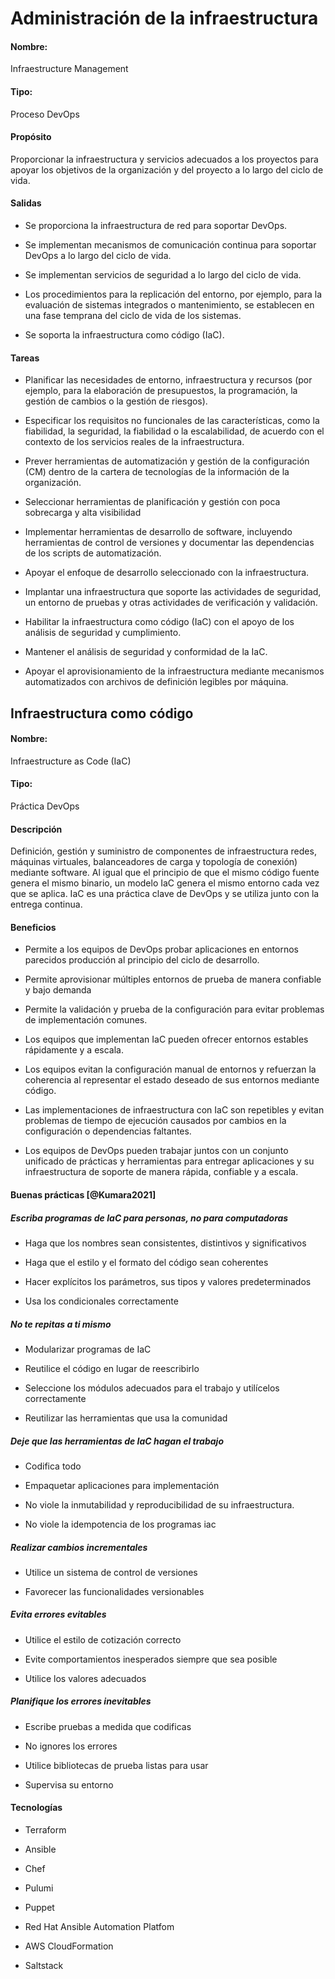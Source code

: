 Administración de la infraestructura
====================================

#### Nombre:

Infraestructure Management

#### Tipo:

Proceso DevOps

#### Propósito 

Proporcionar la infraestructura y servicios adecuados a los proyectos
para apoyar los objetivos de la organización y del proyecto a lo largo
del ciclo de vida.

#### Salidas

-   Se proporciona la infraestructura de red para soportar DevOps.

-   Se implementan mecanismos de comunicación continua para soportar
    DevOps a lo largo del ciclo de vida.

-   Se implementan servicios de seguridad a lo largo del ciclo de vida.

-   Los procedimientos para la replicación del entorno, por ejemplo,
    para la evaluación de sistemas integrados o mantenimiento, se
    establecen en una fase temprana del ciclo de vida de los sistemas.

-   Se soporta la infraestructura como código (IaC).

#### Tareas

-   Planificar las necesidades de entorno, infraestructura y recursos
    (por ejemplo, para la elaboración de presupuestos, la programación,
    la gestión de cambios o la gestión de riesgos).

-   Especificar los requisitos no funcionales de las características,
    como la fiabilidad, la seguridad, la fiabilidad o la escalabilidad,
    de acuerdo con el contexto de los servicios reales de la
    infraestructura.

-   Prever herramientas de automatización y gestión de la
    configuración (CM) dentro de la cartera de tecnologías de la
    información de la organización.

-   Seleccionar herramientas de planificación y gestión con poca
    sobrecarga y alta visibilidad

-   Implementar herramientas de desarrollo de software, incluyendo
    herramientas de control de versiones y documentar las dependencias
    de los scripts de automatización.

-   Apoyar el enfoque de desarrollo seleccionado con la infraestructura.

-   Implantar una infraestructura que soporte las actividades de
    seguridad, un entorno de pruebas y otras actividades de verificación
    y validación.

-   Habilitar la infraestructura como código (IaC) con el apoyo de los
    análisis de seguridad y cumplimiento.

-   Mantener el análisis de seguridad y conformidad de la IaC.

-   Apoyar el aprovisionamiento de la infraestructura mediante
    mecanismos automatizados con archivos de definición legibles por
    máquina.

Infraestructura como código
---------------------------

#### Nombre:

Infraestructure as Code (IaC)

#### Tipo:

Práctica DevOps

#### Descripción

Definición, gestión y suministro de componentes de infraestructura
redes, máquinas virtuales, balanceadores de carga y topología de
conexión) mediante software. Al igual que el principio de que el mismo
código fuente genera el mismo binario, un modelo IaC genera el mismo
entorno cada vez que se aplica. IaC es una práctica clave de DevOps y se
utiliza junto con la entrega continua.

#### Beneficios

-   Permite a los equipos de DevOps probar aplicaciones en entornos
    parecidos producción al principio del ciclo de desarrollo.

-   Permite aprovisionar múltiples entornos de prueba de manera
    confiable y bajo demanda

-   Permite la validación y prueba de la configuración para evitar
    problemas de implementación comunes.

-   Los equipos que implementan IaC pueden ofrecer entornos estables
    rápidamente y a escala.

-   Los equipos evitan la configuración manual de entornos y refuerzan
    la coherencia al representar el estado deseado de sus entornos
    mediante código.

-   Las implementaciones de infraestructura con IaC son repetibles y
    evitan problemas de tiempo de ejecución causados por cambios en la
    configuración o dependencias faltantes.

-   Los equipos de DevOps pueden trabajar juntos con un conjunto
    unificado de prácticas y herramientas para entregar aplicaciones y
    su infraestructura de soporte de manera rápida, confiable y a
    escala.

#### Buenas prácticas [@Kumara2021]

##### Escriba programas de IaC para personas, no para computadoras

-   Haga que los nombres sean consistentes, distintivos y significativos

-   Haga que el estilo y el formato del código sean coherentes

-   Hacer explícitos los parámetros, sus tipos y valores predeterminados

-   Usa los condicionales correctamente

##### No te repitas a ti mismo

-   Modularizar programas de IaC

-   Reutilice el código en lugar de reescribirlo

-   Seleccione los módulos adecuados para el trabajo y utilícelos
    correctamente

-   Reutilizar las herramientas que usa la comunidad

##### Deje que las herramientas de IaC hagan el trabajo

-   Codifica todo

-   Empaquetar aplicaciones para implementación

-   No viole la inmutabilidad y reproducibilidad de su infraestructura.

-   No viole la idempotencia de los programas iac

##### Realizar cambios incrementales

-   Utilice un sistema de control de versiones

-   Favorecer las funcionalidades versionables

##### Evita errores evitables

-   Utilice el estilo de cotización correcto

-   Evite comportamientos inesperados siempre que sea posible

-   Utilice los valores adecuados

##### Planifique los errores inevitables

-   Escribe pruebas a medida que codificas

-   No ignores los errores

-   Utilice bibliotecas de prueba listas para usar

-   Supervisa su entorno

#### Tecnologías

-   Terraform

-   Ansible

-   Chef

-   Pulumi

-   Puppet

-   Red Hat Ansible Automation Platfom

-   AWS CloudFormation

-   Saltstack
